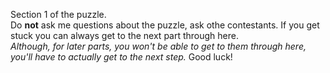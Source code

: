 Section 1 of the puzzle.<br>
Do <b>not</b> ask me questions about the puzzle, ask othe contestants.
If you get stuck you can always get to the next part through here.<br>
<i>Although, for later parts, you won't be able to get to them through here, you'll have to actually get to the next step.</i>
Good luck!
